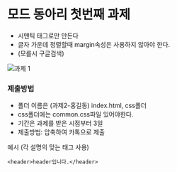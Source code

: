 # 모드 동아리 첫번째 과제
- 시맨틱 태그로만 만든다
- 글자 가운데 정렬할때 margin속성은 사용하지 않아야 한다.
- (모를시 구글검색)

![과제 1](https://user-images.githubusercontent.com/71883310/180114805-105aaa18-5b66-43e0-81b7-ef621d7957d9.png)


### 제출방법
- 폴더 이름은 (과제2-홍길동) index.html, css폴더 
- css폴더에는 common.css파일 있어야한다.
- 기간은 과제를 받은 시점부터 3일
- 제출방법: 압축하여 카톡으로 제출 



예시
(각 설명의 맞는 태그 사용)
```
<header>header입니다.</header>
```
